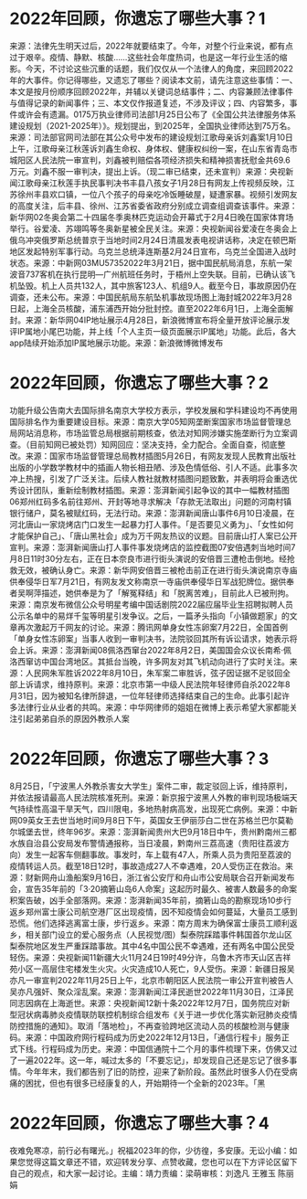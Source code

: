 # 2022年回顾，你遗忘了哪些大事？1

来源：法律先生明天过后，2022年就要结束了。今年，对整个行业来说，都有点过于艰辛。疫情、静默、核酸……这些社会年度热词，也是这一年行业生活的缩影。今天，不讨论这些沉重的话题，我们仅仅从一个法律人的角度，来回顾2022年的大事件。你记得哪些，又遗忘了哪些？阅读本文前，请先注意这些事情：一、本文是按月份顺序回顾2022年，并辅以关键词总结事件；二、内容兼顾法律事件与值得记录的新闻事件；三、本文仅作报道复述，不涉及评议；四、内容繁多，事件或许会有遗漏。0175万执业律师司法部1月25日公布了《全国公共法律服务体系建设规划（2021-2025年）》。规划提出，到2025年，全国执业律师达到75万名。来源：司法部官网司法部在其公众号中发布的建设规划江歌母亲诉刘鑫案1月10日上午，江歌母亲江秋莲诉刘鑫生命权、身体权、健康权纠纷一案，在山东省青岛市城阳区人民法院一审宣判，刘鑫被判赔偿各项经济损失和精神损害抚慰金共69.6万元。刘鑫不服一审判决，提出上诉。（现二审已结束，还未宣判）来源：央视新闻江歌母亲江秋莲手执民事判决书丰县八孩女子1月28日有网友上传视频反映，江苏徐州丰县欢口镇，一位八个孩子的母亲吃冷饭睡破屋，疑遭家暴。视频引发网友的高度关注，后丰县、徐州、江苏省委省政府分别成立调查组调查该事件。来源：新华网02冬奥会第二十四届冬季奥林匹克运动会开幕式于2月4日晚在国家体育场举行。谷爱凌、苏翊鸣等冬奥新星被全民关注。来源：央视新闻谷爱凌在冬奥会上俄乌冲突俄罗斯总统普京于当地时间2月24日清晨发表电视讲话称，决定在顿巴斯地区发起特别军事行动。乌克兰总统泽连斯基2月24日宣布，乌克兰全国进入战时状态。来源：中新网03MU57352022年3月21日，据中国民航局消息，东航一架波音737客机在执行昆明—广州航班任务时，于梧州上空失联。目前，已确认该飞机坠毁。机上人员共132人，其中旅客123人、机组9人。截至今日，事故原因仍在调查，还未公布。来源：中国民航局东航坠机事故现场图上海封城2022年3月28日起，上海全员核酸，浦东浦西开始分批封控。直至2022年6月1日，上海全面解封。来源：新华网04IP地址展示4月28日，新浪微博宣布将全量开放评论展示发评IP属地小尾巴功能，并上线「个人主页一级页面展示IP属地」功能。此后，各大app陆续开始添加IP属地展示功能。来源：新浪微博微博发布

# 2022年回顾，你遗忘了哪些大事？2

功能升级公告南大去国际排名南京大学校方表示，学校发展和学科建设均不再使用国际排名作为重要建设目标。来源：南京大学05知网垄断案国家市场监督管理总局网站消息称，市场监管总局根据前期核查，依法对知网涉嫌实施垄断行为立案调查。（目前知网已被处罚）知网回应：坚决支持，全力配合。全面自查，彻底整改。来源：国家市场监督管理总局教材插图5月26日，有网友发现人民教育出版社出版的小学数学教材中的插画人物长相丑陋、涉及色情低俗、引人不适。此事多次冲上热搜，引发了广泛关注。后续人教社就教材插图问题致歉，并表明将会重选优秀设计团队，重新绘制教材插图。来源：澎湃新闻引起争议的其中一幅教材插图06郑州红码多名前往郑州、开封等地寻求解决「存款无法取出」问题的河南村镇银行储户，莫名被赋红码，无法行动。来源：澎湃新闻唐山事件6月10日凌晨，在河北唐山一家烧烤店门口发生一起暴力打人事件。「是否要见义勇为」、「女性如何才能保护自己」、「唐山黑社会」成为万千网友热议的议题。目前唐山打人案已公开宣判。来源：澎湃新闻唐山打人事件事发烧烤店的监控截图07安倍遇刺当地时间7月8日11时30分左右，正在日本奈良市进行街头演说的安倍晋三遭枪击倒地。经抢救无效，被确认身亡。来源：新华网安倍晋三被枪击前正在进行街头演说南京寺庙供奉侵华日军7月21日，有网友发文称南京一寺庙供奉侵华日军战犯牌位。据供奉者吴啊萍描述，她供奉是为了「解冤释结」和「脱离苦难」，目前此人已被刑拘。来源：南京发布微信公众号明星考编中国话剧院2022届应届毕业生招聘拟聘人员公示名单中的易烊千玺等明星引发争议。之后，一篇矛头指向「小镇做题家」的文章再次激起万千网友的讨论。来源：腾讯网单身女性冻卵案7月22日，全国首例「单身女性冻卵案」当事人收到一审判决书，法院驳回其所有诉讼请求，她表示将会上诉。来源：澎湃新闻08佩洛西窜台2022年8月2日，美国国会众议长南希·佩洛西窜访中国台湾地区。其抵台当晚，许多网友对其飞机动向进行了实时关注。来源：人民网朱军胜诉2022年8月10日，朱军案二审胜诉，弦子因证据不足驳回全部上诉请求，维持原判。来源：北京市第一中级人民法院年轻律师自杀2022年8月31日，因为被知名律所辞退，一位年轻律师选择结束自己的生命。此事引起许多法律行业从业者的共鸣。来源：中华网律师的姐姐在微博上表示希望大家都能关注引起弟弟自杀的原因外教杀人案

# 2022年回顾，你遗忘了哪些大事？3

8月25日，「宁波黑人外教杀害女大学生」案件二审，裁定驳回上诉，维持原判，并依法报请最高人民法院核准死刑。来源：新京报宁波黑人外教的审判现场极端天气持续性高温干旱天气，四川限电，多地热射病高发，出现死亡病例。来源：中新网09英女王去世当地时间9月8日下午，英国女王伊丽莎白二世在苏格兰巴尔莫勒尔城堡去世，终年96岁。来源：澎湃新闻贵州大巴9月18日中午，贵州黔南州三都水族自治县公安局发布警情通报称，当日凌晨，黔南州三荔高速（贵阳往荔波方向）发生一起客车侧翻事故。事发时，车上载有47人，所乘人员为贵阳至荔波的疫情转运人员。截至18日12时，事故造成27人不幸遇难，20人受伤正在救治。来源：财新网舟山渔船案9月16日，浙江省公安厅和舟山市公安局联合召开新闻发布会，宣告35年前的「3·20摘箬山岛6人命案」这起历时最久、被害人数最多的命案积案告破，凶手全部落网。来源：澎湃新闻35年前，摘箬山岛的勘察现场10步行返乡郑州富士康公司航空港厂区出现疫情，因不知疫情会如何蔓延，大量员工感到恐慌。他们选择逃离富士康，步行返乡。来源：南方周末为确保富士康员工顺利返乡，相关部门设立的爱心服务点（人民视觉/图）梨泰院踩踏事件韩国首尔龙山区梨泰院地区发生严重踩踏事故。其中4名中国公民不幸遇难，还有两名中国公民受轻伤。来源：央视新闻11新疆大火11月24日19时49分许，乌鲁木齐市天山区吉祥苑小区一高层住宅楼发生火灾。火灾造成10人死亡，9人受伤。来源：新疆日报吴亦凡一审宣判2022年11月25日上午，北京市朝阳区人民法院一审公开宣判被告人吴亦凡强奸、聚众淫乱案。来源：澎湃新闻江泽民逝世2022年11月30日，江泽民同志因病在上海逝世。来源：央视新闻12新十条2022年12月7日，国务院应对新型冠状病毒肺炎疫情联防联控机制综合组发布《关于进一步优化落实新冠肺炎疫情防控措施的通知》。取消「落地检」，不再查验跨地区流动人员的核酸检测与健康码。来源：中国政府网行程码成为历史2022年12月13日，「通信行程卡」服务正式下线。行程码成为历史。来源：中国信通院十二个月的事件梳理下来，仿佛又过了一遍2022年。这一年，喊过太多的「不要忘记」，却发现自己还是忘记了很多事情。今年年末，我们都告别了旧的防控，迎来了新阶段。虽然此时很多人仍在受病痛的困扰，但也有很多已经康复的人，开始期待一个全新的2023年。「黑

# 2022年回顾，你遗忘了哪些大事？4

夜难免寒凉，前行必有曙光。」祝福2023年的你，少彷徨，多安康。无讼小编：如果您觉得这篇文章还不错，欢迎转发分享、点赞收藏，您也可以在下方评论区留下自己的观点，和大家一起讨论。主编：靖力责编：梁萌审核：刘逸凡 王雅玉 陈丽娟

